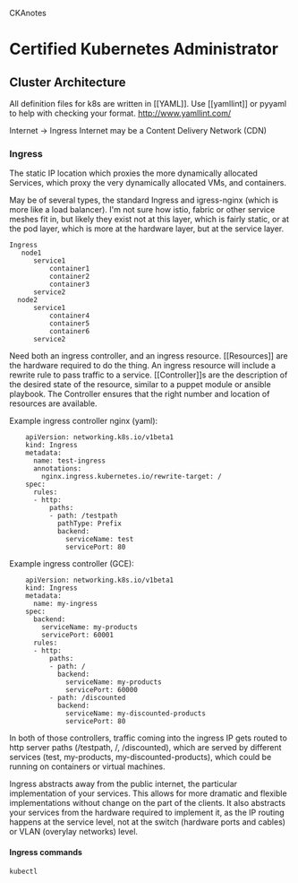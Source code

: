 CKAnotes

# Certified Kubernetes Administrator

## Cluster Architecture

All definition files for k8s are written in [[YAML]]. Use [[yamllint]] or pyyaml to help with checking your format. http://www.yamllint.com/


Internet -> Ingress
  Internet may be a Content Delivery Network (CDN)

### Ingress
  The static IP location which proxies the more dynamically allocated Services, which proxy the very dynamically allocated VMs, and containers.

  May be of several types, the standard Ingress and igress-nginx (which is more like a load balancer). 
  I'm not sure how istio, fabric or other service meshes fit in, but likely they exist not at this layer, which is fairly static, 
  or at the pod layer, which is more at the hardware layer, but at the service layer.
  ```
  Ingress
     node1
        service1
            container1
            container2
            container3
        service2
    node2
        service1
            container4
            container5
            container6
        service2
```

Need both an ingress controller, and an ingress resource. [[Resources]] are the hardware required to do the thing. An ingress resource will include a rewrite rule 
to pass traffic to a service. [[Controller]]s are the description of the desired state of the resource, 
similar to a puppet module or ansible playbook. The Controller ensures that the right number and location of resources are available.

Example ingress controller nginx (yaml):
```
    apiVersion: networking.k8s.io/v1beta1
    kind: Ingress
    metadata:
      name: test-ingress
      annotations:
        nginx.ingress.kubernetes.io/rewrite-target: /
    spec:
      rules:
      - http:
          paths:
          - path: /testpath
            pathType: Prefix
            backend:
              serviceName: test
              servicePort: 80
```

Example ingress controller (GCE):
```
    apiVersion: networking.k8s.io/v1beta1
    kind: Ingress
    metadata:
      name: my-ingress
    spec:
      backend:
        serviceName: my-products
        servicePort: 60001
      rules:
      - http:
          paths:
          - path: /
            backend:
              serviceName: my-products
              servicePort: 60000
          - path: /discounted
            backend:
              serviceName: my-discounted-products
              servicePort: 80
```

In both of those controllers, traffic coming into the ingress IP gets routed to http server paths (/testpath, /, /discounted), 
which are served by different services (test, my-products, my-discounted-products), which could be running on containers or
virtual machines.

Ingress abstracts away from the public internet, the particular implementation of your services. This allows for more dramatic
and flexible implementations without change on the part of the clients. It also abstracts your services from the hardware 
required to implement it, as the IP routing happens at the service level, not at the switch (hardware ports and cables) or VLAN
(overylay networks) level.

#### Ingress commands
```
kubectl
```
